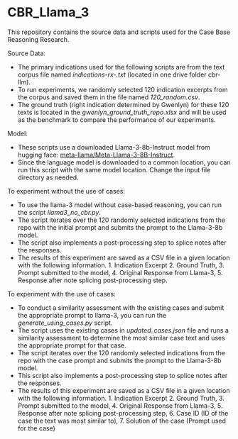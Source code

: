 # CBR_Llama_3
This repository contains the source data and scripts used for the Case Base Reasoning Research.

Source Data:
- The primary indications used for the following scripts are from the text corpus file named _indications-rx-.txt_ (located in one drive folder cbr-llm).
- To run experiments, we randomly selected 120 indication excerpts from the corpus and saved them in the file named _120_random.csv_.
- The ground truth (right indication determined by Gwenlyn) for these 120 texts is located in the _gwenlyn_ground_truth_repo.xlsx_ and will be used as the benchmark to compare the performance of our experiments.

Model:
- These scripts use a downloaded Llama-3-8b-Instruct model from hugging face: [meta-llama/Meta-Llama-3-8B-Instruct](https://huggingface.co/meta-llama/Meta-Llama-3-8B-Instruct).
- Since the language model is downloaded to a common location, you can run this script with the same model location. Change the input file directory as needed.


To experiment without the use of cases:
- To use the llama-3 model without case-based reasoning, you can run the script _llama3_no_cbr.py_. 
- The script iterates over the 120 randomly selected indications from the repo with the initial prompt and submits the prompt to the Llama-3-8b model.
- The script also implements a post-processing step to splice notes after the responses.
- The results of this experiment are saved as a CSV file in a given location with the following information. 1. Indication Excerpt 2. Ground Truth, 3. Prompt submitted to the model, 4. Original Response from Llama-3, 5. Response after note splicing post-processing step.

To experiment with the use of cases:
- To conduct a similarity assessment with the existing cases and submit the appropriate prompt to llama-3, you can run the _generate_using_cases.py_ script.
- The script uses the existing cases in _updated_cases.json_ file and runs a similarity assessment to determine the most similar case text and uses the appropriate prompt for that case.
- The script iterates over the 120 randomly selected indications from the repo with the case prompt and submits the prompt to the Llama-3-8b model.
- This script also implements a post-processing step to splice notes after the responses.
- The results of this experiment are saved as a CSV file in a given location with the following information. 1. Indication Excerpt 2. Ground Truth, 3. Prompt submitted to the model, 4. Original Response from Llama-3, 5. Response after note splicing post-processing step, 6. Case ID (ID of the case the text was most similar to), 7. Solution of the case (Prompt used for the case)
  
